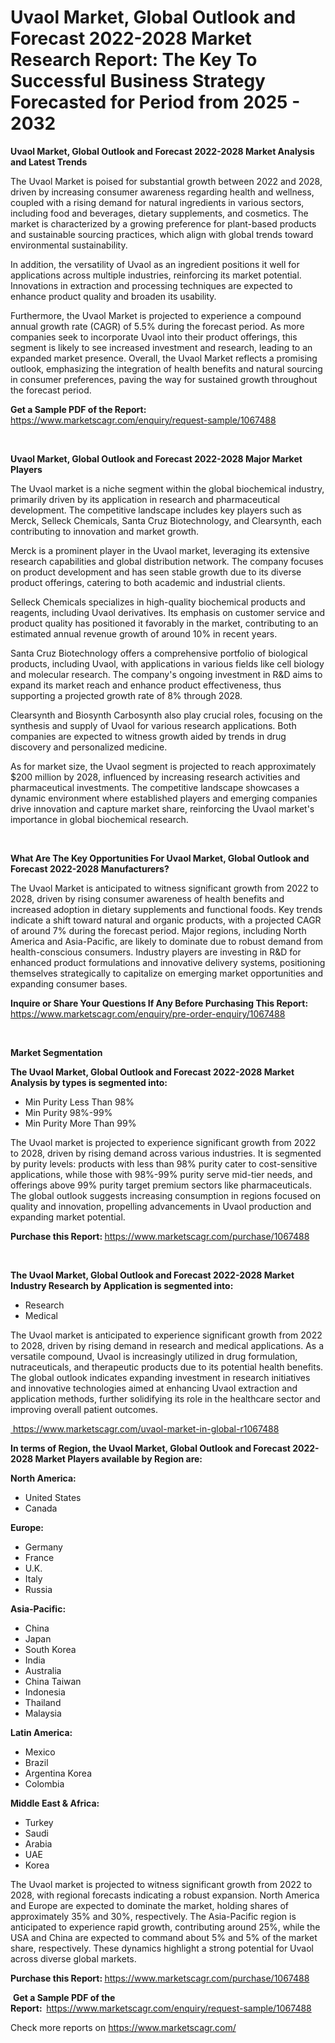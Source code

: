 <p><h1>Uvaol Market, Global Outlook and Forecast 2022-2028 Market Research Report: The Key To Successful Business Strategy Forecasted for Period from 2025 - 2032</h1></p><p><strong>Uvaol Market, Global Outlook and Forecast 2022-2028 Market Analysis and Latest Trends</strong></p>
<p><p>The Uvaol Market is poised for substantial growth between 2022 and 2028, driven by increasing consumer awareness regarding health and wellness, coupled with a rising demand for natural ingredients in various sectors, including food and beverages, dietary supplements, and cosmetics. The market is characterized by a growing preference for plant-based products and sustainable sourcing practices, which align with global trends toward environmental sustainability.</p><p>In addition, the versatility of Uvaol as an ingredient positions it well for applications across multiple industries, reinforcing its market potential. Innovations in extraction and processing techniques are expected to enhance product quality and broaden its usability.</p><p>Furthermore, the Uvaol Market is projected to experience a compound annual growth rate (CAGR) of 5.5% during the forecast period. As more companies seek to incorporate Uvaol into their product offerings, this segment is likely to see increased investment and research, leading to an expanded market presence. Overall, the Uvaol Market reflects a promising outlook, emphasizing the integration of health benefits and natural sourcing in consumer preferences, paving the way for sustained growth throughout the forecast period.</p></p>
<p><strong>Get a Sample PDF of the Report:&nbsp;</strong> <a href="https://www.marketscagr.com/enquiry/request-sample/1067488?utm_campaign=1879&utm_medium=2&utm_source=Github&utm_content=ia&utm_term=21032025&utm_id=uvaol-market-global-outlook-and-forecast-2022-2028">https://www.marketscagr.com/enquiry/request-sample/1067488</a></p>
<p>&nbsp;</p>
<p><strong>Uvaol Market, Global Outlook and Forecast 2022-2028 Major Market Players</strong></p>
<p><p>The Uvaol market is a niche segment within the global biochemical industry, primarily driven by its application in research and pharmaceutical development. The competitive landscape includes key players such as Merck, Selleck Chemicals, Santa Cruz Biotechnology, and Clearsynth, each contributing to innovation and market growth.</p><p>Merck is a prominent player in the Uvaol market, leveraging its extensive research capabilities and global distribution network. The company focuses on product development and has seen stable growth due to its diverse product offerings, catering to both academic and industrial clients.</p><p>Selleck Chemicals specializes in high-quality biochemical products and reagents, including Uvaol derivatives. Its emphasis on customer service and product quality has positioned it favorably in the market, contributing to an estimated annual revenue growth of around 10% in recent years.</p><p>Santa Cruz Biotechnology offers a comprehensive portfolio of biological products, including Uvaol, with applications in various fields like cell biology and molecular research. The company's ongoing investment in R&D aims to expand its market reach and enhance product effectiveness, thus supporting a projected growth rate of 8% through 2028.</p><p>Clearsynth and Biosynth Carbosynth also play crucial roles, focusing on the synthesis and supply of Uvaol for various research applications. Both companies are expected to witness growth aided by trends in drug discovery and personalized medicine.</p><p>As for market size, the Uvaol segment is projected to reach approximately $200 million by 2028, influenced by increasing research activities and pharmaceutical investments. The competitive landscape showcases a dynamic environment where established players and emerging companies drive innovation and capture market share, reinforcing the Uvaol market's importance in global biochemical research.</p></p>
<p>&nbsp;</p>
<p><strong>What Are The Key Opportunities For Uvaol Market, Global Outlook and Forecast 2022-2028 Manufacturers?</strong></p>
<p><p>The Uvaol Market is anticipated to witness significant growth from 2022 to 2028, driven by rising consumer awareness of health benefits and increased adoption in dietary supplements and functional foods. Key trends indicate a shift toward natural and organic products, with a projected CAGR of around 7% during the forecast period. Major regions, including North America and Asia-Pacific, are likely to dominate due to robust demand from health-conscious consumers. Industry players are investing in R&D for enhanced product formulations and innovative delivery systems, positioning themselves strategically to capitalize on emerging market opportunities and expanding consumer bases.</p></p>
<p><strong>Inquire or Share Your Questions If Any Before Purchasing This Report:</strong> <a href="https://www.marketscagr.com/enquiry/pre-order-enquiry/1067488?utm_campaign=1879&utm_medium=2&utm_source=Github&utm_content=ia&utm_term=21032025&utm_id=uvaol-market-global-outlook-and-forecast-2022-2028">https://www.marketscagr.com/enquiry/pre-order-enquiry/1067488</a></p>
<p>&nbsp;</p>
<p><strong>Market Segmentation</strong></p>
<p><strong>The Uvaol Market, Global Outlook and Forecast 2022-2028 Market Analysis by types is segmented into:</strong></p>
<p><ul><li>Min Purity Less Than 98%</li><li>Min Purity 98%-99%</li><li>Min Purity More Than 99%</li></ul></p>
<p><p>The Uvaol market is projected to experience significant growth from 2022 to 2028, driven by rising demand across various industries. It is segmented by purity levels: products with less than 98% purity cater to cost-sensitive applications, while those with 98%-99% purity serve mid-tier needs, and offerings above 99% purity target premium sectors like pharmaceuticals. The global outlook suggests increasing consumption in regions focused on quality and innovation, propelling advancements in Uvaol production and expanding market potential.</p></p>
<p><strong>Purchase this Report:&nbsp;</strong><a href="https://www.marketscagr.com/purchase/1067488?utm_campaign=1879&utm_medium=2&utm_source=Github&utm_content=ia&utm_term=21032025&utm_id=uvaol-market-global-outlook-and-forecast-2022-2028">https://www.marketscagr.com/purchase/1067488</a></p>
<p>&nbsp;</p>
<p><strong>The Uvaol Market, Global Outlook and Forecast 2022-2028 Market Industry Research by Application is segmented into:</strong></p>
<p><ul><li>Research</li><li>Medical</li></ul></p>
<p><p>The Uvaol market is anticipated to experience significant growth from 2022 to 2028, driven by rising demand in research and medical applications. As a versatile compound, Uvaol is increasingly utilized in drug formulation, nutraceuticals, and therapeutic products due to its potential health benefits. The global outlook indicates expanding investment in research initiatives and innovative technologies aimed at enhancing Uvaol extraction and application methods, further solidifying its role in the healthcare sector and improving overall patient outcomes.</p></p>
<p><a href="https://www.marketscagr.com/uvaol-market-in-global-r1067488?utm_campaign=1879&utm_medium=2&utm_source=Github&utm_content=ia&utm_term=21032025&utm_id=uvaol-market-global-outlook-and-forecast-2022-2028">&nbsp;https://www.marketscagr.com/uvaol-market-in-global-r1067488</a></p>
<p><strong>In terms of Region, the Uvaol Market, Global Outlook and Forecast 2022-2028 Market Players available by Region are:</strong></p>
<p>
    <p> <strong> North America: </strong>
        <ul>
            <li>United States</li>
            <li>Canada</li>
        </ul>
        </p> 
    <p> <strong> Europe: </strong>
        <ul>
            <li>Germany</li>
            <li>France</li>
            <li>U.K.</li>
            <li>Italy</li>
            <li>Russia</li>
        </ul>
        </p> 
    <p> <strong> Asia-Pacific: </strong>
        <ul>
            <li>China</li>
            <li>Japan</li>
            <li>South Korea</li>
            <li>India</li>
            <li>Australia</li>
            <li>China Taiwan</li>
            <li>Indonesia</li>
            <li>Thailand</li>
            <li>Malaysia</li>
        </ul>
        </p> 
    <p> <strong> Latin America: </strong>
        <ul>
            <li>Mexico</li>
            <li>Brazil</li>
            <li>Argentina Korea</li>
            <li>Colombia</li>
        </ul>
        </p> 
    <p> <strong> Middle East & Africa: </strong>
        <ul>
            <li>Turkey</li>
            <li>Saudi</li>
            <li>Arabia</li>
            <li>UAE</li>
            <li>Korea</li>
        </ul>
    </p>
    </p>
<p><p>The Uvaol market is projected to witness significant growth from 2022 to 2028, with regional forecasts indicating a robust expansion. North America and Europe are expected to dominate the market, holding shares of approximately 35% and 30%, respectively. The Asia-Pacific region is anticipated to experience rapid growth, contributing around 25%, while the USA and China are expected to command about 5% and 5% of the market share, respectively. These dynamics highlight a strong potential for Uvaol across diverse global markets.</p></p>
<p><strong>Purchase this Report: </strong><a href="https://www.marketscagr.com/purchase/1067488?utm_campaign=1879&utm_medium=2&utm_source=Github&utm_content=ia&utm_term=21032025&utm_id=uvaol-market-global-outlook-and-forecast-2022-2028">https://www.marketscagr.com/purchase/1067488</a></p>
<p>&nbsp;<strong>Get a Sample PDF of the Report:&nbsp;&nbsp;</strong><a href="https://www.marketscagr.com/enquiry/request-sample/1067488?utm_campaign=1879&utm_medium=2&utm_source=Github&utm_content=ia&utm_term=21032025&utm_id=uvaol-market-global-outlook-and-forecast-2022-2028">https://www.marketscagr.com/enquiry/request-sample/1067488</a></p>
<p><strong></strong></p>
<p>Check more reports on <a href="https://www.marketscagr.com/?utm_campaign=1879&utm_medium=2&utm_source=Github&utm_content=ia&utm_term=21032025&utm_id=uvaol-market-global-outlook-and-forecast-2022-2028">https://www.marketscagr.com/</a></p>